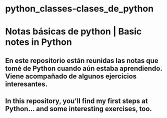 # python_classes-clases_de_python
# Notas básicas de python  |  Basic notes in Python
## En este repositorio están reunidas las notas que tomé de Python cuando aún estaba aprendiendo. Viene acompañado de algunos ejercicios interesantes.
## In this repository, you'll find my first steps at Python... and some interesting exercises, too.
